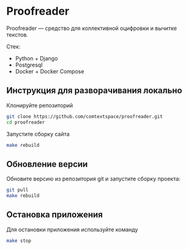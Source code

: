# Proofreader

Proofreader — средство для коллективной оцифровки и вычитке текстов.

Стек:

* Python + Django
* Postgresql
* Docker + Docker Compose

## Инструкция для разворачивания локально 

Клонируйте репозиторий

```bash
git clone https://github.com/comtextspace/proofreader.git
cd proofreader
```

Запустите сборку сайта

```bash
make rebuild
```

## Обновление версии

Обновите версию из репозитория git и запустите сборку проекта:

```bash
git pull
make rebuild
```

## Остановка приложения

Для остановки приложения используйте команду

```bash
make stop
```
